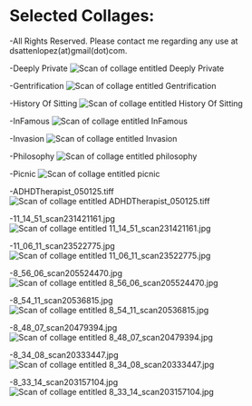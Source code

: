 # Selected Collages:
-All Rights Reserved. Please contact me regarding any use at dsattenlopez(at)gmail(dot)com.

-Deeply Private
![Scan of collage entitled Deeply Private](/collages/DeeplyPrivate.jpg)

-Gentrification
![Scan of collage entitled Gentrification](/collages/Gentrification.jpg)

-History Of Sitting
![Scan of collage entitled History Of Sitting](/collages/HistoryOfSitting.jpeg)

-InFamous
![Scan of collage entitled InFamous](/collages/InFamous_041425.png)

-Invasion
![Scan of collage entitled Invasion](/collages/Invasion.JPG)

-Philosophy
![Scan of collage entitled philosophy](/collages/philosophy.jpg)

-Picnic
![Scan of collage entitled picnic](/collages/picnic.jpg)

-ADHDTherapist_050125.tiff
![Scan of collage entitled ADHDTherapist_050125.tiff](/collages/ADHDTherapist_050125.png)

-11_14_51_scan231421161.jpg
![Scan of collage entitled 11_14_51_scan231421161.jpg](/collages/11_14_51_scan231421161.jpg)

-11_06_11_scan23522775.jpg
![Scan of collage entitled 11_06_11_scan23522775.jpg](/collages/11_06_11_scan23522775.jpg)

-8_56_06_scan205524470.jpg
![Scan of collage entitled 8_56_06_scan205524470.jpg](/collages/8_56_06_scan205524470.jpg)

-8_54_11_scan20536815.jpg
![Scan of collage entitled 8_54_11_scan20536815.jpg](/collages/8_54_11_scan20536815.jpg)

-8_48_07_scan20479394.jpg
![Scan of collage entitled 8_48_07_scan20479394.jpg](/collages/8_48_07_scan20479394.jpg)

-8_34_08_scan20333447.jpg
![Scan of collage entitled 8_34_08_scan20333447.jpg](/collages/8_34_08_scan20333447.jpg)

-8_33_14_scan203157104.jpg
![Scan of collage entitled 8_33_14_scan203157104.jpg](/collages/8_33_14_scan203157104.jpg)
